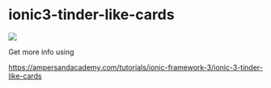 # ionic3-tinder-like-cards

<img src="ezgif.com-optimize.gif">

Get more info using

https://ampersandacademy.com/tutorials/ionic-framework-3/ionic-3-tinder-like-cards
